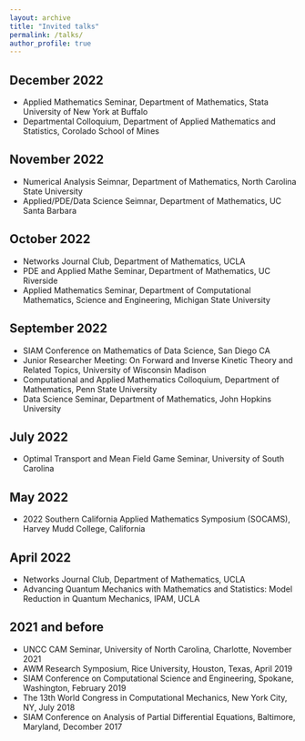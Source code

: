 ```yaml
---
layout: archive
title: "Invited talks"
permalink: /talks/
author_profile: true
---
```



<!-- {% if site.talkmap_link == true %}

<p style="text-decoration:underline;"><a href="/talkmap.html">See a map of all the places I've given a talk!</a></p>

{% endif %}

{% for post in site.talks reversed %}
  {% include archive-single-talk.html %}
{% endfor %}
 -->

December 2022
--
* Applied Mathematics Seminar, Department of Mathematics, Stata University of New York at Buffalo
* Departmental Colloquium, Department of Applied Mathematics and Statistics, Corolado School of Mines

November 2022
--
* Numerical Analysis Seimnar, Department of Mathematics, North Carolina State University
* Applied/PDE/Data Science Seimnar, Department of Mathematics, UC Santa Barbara

October 2022
--
* Networks Journal Club, Department of Mathematics, UCLA
* PDE and Applied Mathe Seminar, Department of Mathematics, UC Riverside
* Applied Mathematics Seminar, Department of Computational Mathematics, Science and Engineering, Michigan State University

September 2022
--
* SIAM Conference on Mathematics of Data Science, San Diego CA
* Junior Researcher Meeting: On Forward and Inverse Kinetic Theory and Related Topics, University of Wisconsin Madison
* Computational and Applied Mathematics Colloquium, Department of Mathematics, Penn State University
* Data Science Seminar, Department of Mathematics, John Hopkins University
  
July 2022
--
* Optimal Transport and Mean Field Game Seminar, University of South Carolina

May 2022
--
* 2022 Southern California Applied Mathematics Symposium (SOCAMS), Harvey Mudd College, California

April 2022
--
* Networks Journal Club, Department of Mathematics, UCLA
* Advancing Quantum Mechanics with Mathematics and Statistics: Model Reduction in Quantum Mechanics, IPAM, UCLA

2021 and before
--
* UNCC CAM Seminar, University of North Carolina, Charlotte, November 2021
* AWM Research Symposium, Rice University, Houston, Texas, April 2019
* SIAM Conference on Computational Science and Engineering, Spokane, Washington, February 2019
* The 13th World Congress in Computational Mechanics, New York City, NY, July 2018 
* SIAM Conference on Analysis of Partial Differential Equations, Baltimore, Maryland, Decomber 2017
